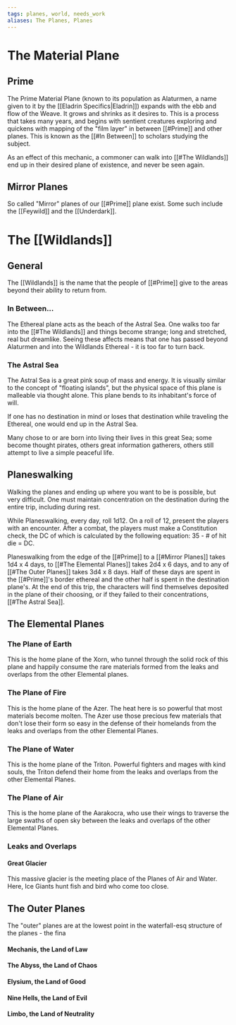 ```yaml
---
tags: planes, world, needs_work
aliases: The Planes, Planes
---
```

# The Material Plane
## Prime
The Prime Material Plane (known to its population as Alaturmen, a name given to it by the [[Eladrin Specifics|Eladrin]]) expands with the ebb and flow of the Weave. It grows and shrinks as it desires to. This is a process that takes many years, and begins with sentient creatures exploring and quickens with mapping of the "film layer" in between [[#Prime]] and other planes. This is known as the [[#In Between]] to scholars studying the subject.

As an effect of this mechanic, a commoner can walk into [[#The Wildlands]] end up in their desired plane of existence, and never be seen again.

## Mirror Planes
So called "Mirror" planes of our [[#Prime]] plane exist. Some such include the [[Feywild]] and the [[Underdark]].

# The [[Wildlands]]
## General
The [[Wildlands]] is the name that the people of [[#Prime]] give to the areas beyond their ability to return from. 

### In Between...
The Ethereal plane acts as the beach of the Astral Sea. One walks too far into the [[#The Wildlands]] and things become strange; long and stretched, real but dreamlike. Seeing these affects means that one has passed beyond Alaturmen and into the Wildlands Ethereal - it is too far to turn back.

### The Astral Sea
The Astral Sea is a great pink soup of mass and energy. It is visually similar to the concept of "floating islands", but the physical space of this plane is malleable via thought alone. This plane bends to its inhabitant's force of will.

If one has no destination in mind or loses that destination while traveling the Ethereal, one would end up in the Astral Sea. 

Many chose to or are born into living their lives in this great Sea; some become thought pirates, others great information gatherers, others still attempt to live a simple peaceful life. 

## Planeswalking

Walking the planes and ending up where you want to be is possible, but very difficult. One must maintain concentration on the destination during the entire trip, including during rest. 

While Planeswalking, every day, roll 1d12. On a roll of 12, present the players with an encounter. After a combat, the players must make a Constitution check, the DC of which is calculated by the following equation: 35 - # of hit die = DC.

Planeswalking from the edge of the [[#Prime]] to a [[#Mirror Planes]] takes 1d4 x 4 days, to [[#The Elemental Planes]] takes 2d4 x 6 days, and to any of [[#The Outer Planes]] takes 3d4 x 8 days. Half of these days are spent in the [[#Prime]]'s border ethereal and the other half is spent in the destination plane's. At the end of this trip, the characters will find themselves deposited in the plane of their choosing, or if they failed to their concentrations, [[#The Astral Sea]]. 


## The Elemental Planes
### The Plane of Earth
This is the home plane of the Xorn, who tunnel through the solid rock of this plane and happily consume the rare materials formed from the leaks and overlaps from the other Elemental planes.

### The Plane of Fire
This is the home plane of the Azer. The heat here is so powerful that most materials become molten. The Azer use those precious few materials that don't lose their form so easy in the defense of their homelands from the leaks and overlaps from the other Elemental Planes.

### The Plane of Water
This is the home plane of the Triton. Powerful fighters and mages with kind souls, the Triton defend their home from the leaks and overlaps from the other Elemental Planes.

### The Plane of Air
This is the home plane of the Aarakocra, who use their wings to traverse the large swaths of open sky between the leaks and overlaps of the other Elemental Planes.

### Leaks and Overlaps
#### Great Glacier
This massive glacier is the meeting place of the Planes of Air and Water. Here, Ice Giants hunt fish and bird who come too close.


## The Outer Planes
The "outer" planes are at the lowest point in the waterfall-esq structure of the planes - the fina
#### Mechanis, the Land of Law

#### The Abyss, the Land of Chaos

#### Elysium, the Land of Good

#### Nine Hells, the Land of Evil

#### Limbo, the Land of Neutrality